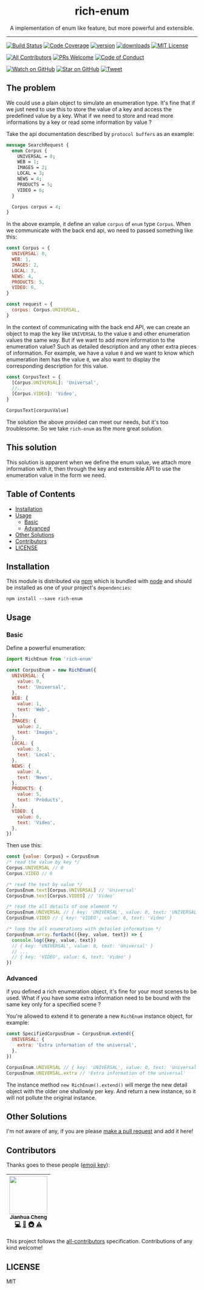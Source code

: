 <div align="center">
<h1>rich-enum</h1>

<p>A implementation of enum like feature, but more powerful and extensible. </p>
</div>

<hr />

[![Build Status][build-badge]][build]
[![Code Coverage][coverage-badge]][coverage]
[![version][version-badge]][package]
[![downloads][downloads-badge]][npmtrends]
[![MIT License][license-badge]][license]

[![All Contributors](https://img.shields.io/badge/all_contributors-1-orange.svg?style=flat-square)](#contributors)
[![PRs Welcome][prs-badge]][prs]
[![Code of Conduct][coc-badge]][coc]

[![Watch on GitHub][github-watch-badge]][github-watch]
[![Star on GitHub][github-star-badge]][github-star]
[![Tweet][twitter-badge]][twitter]

## The problem

We could use a plain object to simulate an enumeration type. It's fine that if we just need to use this to store the value of a key and access the predefined value by a key. What if we need to store and read more informations by a key or read some information by value ?

Take the api documentation described by `protocol buffers` as an example:

```proto
message SearchRequest {
  enum Corpus {
    UNIVERSAL = 0;
    WEB = 1;
    IMAGES = 2;
    LOCAL = 3;
    NEWS = 4;
    PRODUCTS = 5;
    VIDEO = 6;
  }

  Corpus corpus = 4;
}
```

In the above example, it define an value `corpus` of `enum` type `Corpus`. When we communicate with the back end api, wo need to passed something like this:

```javascript
const Corpus = {
  UNIVERSAL: 0,
  WEB: 1,
  IMAGES: 2,
  LOCAL: 3,
  NEWS: 4,
  PRODUCTS: 5,
  VIDEO: 6,
}

const request = {
  corpus: Corpus.UNIVERSAL,
}
```

In the context of communicating with the back end API, we can create an object to map the key like `UNIVERSAL` to the value `0` and other enumeration values the same way. But if we want to add more information to the enumeration value? Such as detailed description and any other extra pieces of information. For example, we have a value `0` and we want to know which enumeration item has the value `0`, we also want to display the corresponding description for this value.

```javascript
const CorpusText = {
  [Corpus.UNIVERSAL]: 'Universal',
  //...
  [Corpus.VIDEO]: 'Video',
}

CorpusText[corpusValue]
```

The solution the above provided can meet our needs, but it's too troublesome. So we take `rich-enum` as the more great solution.

## This solution

This solution is apparent when we define the enum value, we attach more information with it, then through the key and extensible API to use the enumeration value in the form we need.

## Table of Contents

<!-- START doctoc generated TOC please keep comment here to allow auto update -->

<!-- DON'T EDIT THIS SECTION, INSTEAD RE-RUN doctoc TO UPDATE -->

* [Installation](#installation)
* [Usage](#usage)
  * [Basic](#basic)
  * [Advanced](#advanced)
* [Other Solutions](#other-solutions)
* [Contributors](#contributors)
* [LICENSE](#license)

<!-- END doctoc generated TOC please keep comment here to allow auto update -->

## Installation

This module is distributed via [npm][npm] which is bundled with [node][node] and
should be installed as one of your project's `dependencies`:

```
npm install --save rich-enum
```

## Usage

### Basic

Define a powerful enumeration:

```javascript
import RichEnum from 'rich-enum'

const CorpusEnum = new RichEnum({
  UNIVERSAL: {
    value: 0,
    text: 'Universal',
  },
  WEB: {
    value: 1,
    text: 'Web',
  },
  IMAGES: {
    value: 2,
    text: 'Images',
  },
  LOCAL: {
    value: 3,
    text: 'Local',
  },
  NEWS: {
    value: 4,
    text: 'News',
  },
  PRODUCTS: {
    value: 5,
    text: 'Products',
  },
  VIDEO: {
    value: 6,
    text: 'Video',
  },
})
```

Then use this:

```javascript
const {value: Corpus} = CorpusEnum
/* read the value by key */
Corpus.UNIVERSAL // 0
Corpus.VIDEO // 6

/* read the text by value */
CorpusEnum.text[Corpus.UNIVERSAL] // 'Universal'
CorpusEnum.text[Corpus.VIDEO] // 'Video'

/* read the all details of one element */
CorpusEnum.UNIVERSAL // { key: 'UNIVERSAL', value: 0, text: 'UNIVERSAL' }
CorpusEnum.VIDEO // { key: 'VIDEO', value: 6, text: 'Video' }

/* loop the all enumerations with detailed information */
CorpusEnum.array.forEach(({key, value, text}) => {
  console.log({key, value, text})
  // { key: 'UNIVERSAL', value: 0, text: 'Universal' }
  // ...
  // { key: 'VIDEO', value: 6, text: 'Video' }
})
```

### Advanced

if you defined a rich enumeration object, it's fine for your most scenes to be used. What if you have some extra information need to be bound with the same key only for a specified scene ?

You're allowed to extend it to generate a new `RichEnum` instance object, for example:

```javascript
const SpecifiedCorpusEnum = CorpusEnum.extend({
  UNIVERSAL: {
    extra: 'Extra information of the universal',
  },
})

CorpusEnum.UNIVERSAL // { key: 'UNIVERSAL', value: 0, text: 'Universal', extra: 'Extra information of the universal' }
CorpusEnum.UNIVERSAL.extra // 'Extra information of the universal'
```

The instance method `new RichEnum().extend()` will merge the new detail object with the older one shallowly per key. And return a new instance, so it will not pollute the original instance.

## Other Solutions

I'm not aware of any, if you are please [make a pull request][prs] and add it
here!

## Contributors

Thanks goes to these people ([emoji key][emojis]):

<!-- ALL-CONTRIBUTORS-LIST:START - Do not remove or modify this section -->

<!-- prettier-ignore -->
| [<img src="https://avatars.githubusercontent.com/u/10795207?v=3" width="100px;"/><br /><sub><b>Jianhua Cheng</b></sub>](https://chengjianhua.github.io)<br />[💻](https://github.com/chengjianhua/rich-enum/commits?author=chengjianhua "Code") [📖](https://github.com/chengjianhua/rich-enum/commits?author=chengjianhua "Documentation") [🚇](#infra-chengjianhua "Infrastructure (Hosting, Build-Tools, etc)") [⚠️](https://github.com/chengjianhua/rich-enum/commits?author=chengjianhua "Tests") |
| :---: |

<!-- ALL-CONTRIBUTORS-LIST:END -->

This project follows the [all-contributors][all-contributors] specification.
Contributions of any kind welcome!

## LICENSE

MIT

[npm]: https://www.npmjs.com/
[node]: https://nodejs.org
[build-badge]: https://img.shields.io/travis/chengjianhua/rich-enum.svg?style=flat-square
[build]: https://travis-ci.org/chengjianhua/rich-enum
[coverage-badge]: https://img.shields.io/codecov/c/github/chengjianhua/rich-enum.svg?style=flat-square
[coverage]: https://codecov.io/github/chengjianhua/rich-enum
[version-badge]: https://img.shields.io/npm/v/rich-enum.svg?style=flat-square
[package]: https://www.npmjs.com/package/rich-enum
[downloads-badge]: https://img.shields.io/npm/dm/rich-enum.svg?style=flat-square
[npmtrends]: http://www.npmtrends.com/rich-enum
[license-badge]: https://img.shields.io/npm/l/rich-enum.svg?style=flat-square
[license]: https://github.com/chengjianhua/rich-enum/blob/master/LICENSE
[prs-badge]: https://img.shields.io/badge/PRs-welcome-brightgreen.svg?style=flat-square
[prs]: http://makeapullrequest.com
[donate-badge]: https://img.shields.io/badge/$-support-green.svg?style=flat-square
[coc-badge]: https://img.shields.io/badge/code%20of-conduct-ff69b4.svg?style=flat-square
[coc]: https://github.com/chengjianhua/rich-enum/blob/master/other/CODE_OF_CONDUCT.md
[github-watch-badge]: https://img.shields.io/github/watchers/chengjianhua/rich-enum.svg?style=social
[github-watch]: https://github.com/chengjianhua/rich-enum/watchers
[github-star-badge]: https://img.shields.io/github/stars/chengjianhua/rich-enum.svg?style=social
[github-star]: https://github.com/chengjianhua/rich-enum/stargazers
[twitter]: https://twitter.com/intent/tweet?text=Check%20out%20rich-enum%20by%20%40chengjianhua%20https%3A%2F%2Fgithub.com%2Fchengjianhua%2Frich-enum%20%F0%9F%91%8D
[twitter-badge]: https://img.shields.io/twitter/url/https/github.com/chengjianhua/rich-enum.svg?style=social
[emojis]: https://github.com/chengjianhua/all-contributors#emoji-key
[all-contributors]: https://github.com/chengjianhua/all-contributors
